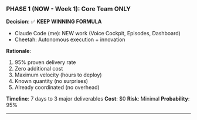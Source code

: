 ### PHASE 1 (NOW - Week 1): Core Team ONLY

**Decision**: ✅ **KEEP WINNING FORMULA**
- Claude Code (me): NEW work (Voice Cockpit, Episodes, Dashboard)
- Cheetah: Autonomous execution + innovation

**Rationale**:
1. 95% proven delivery rate
2. Zero additional cost
3. Maximum velocity (hours to deploy)
4. Known quantity (no surprises)
5. Already coordinated (no overhead)

**Timeline**: 7 days to 3 major deliverables
**Cost**: $0
**Risk**: Minimal
**Probability**: 95%

---
